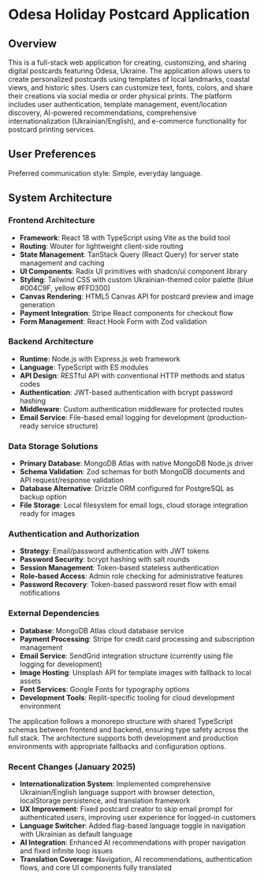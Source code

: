 # Odesa Holiday Postcard Application

## Overview

This is a full-stack web application for creating, customizing, and sharing digital postcards featuring Odesa, Ukraine. The application allows users to create personalized postcards using templates of local landmarks, coastal views, and historic sites. Users can customize text, fonts, colors, and share their creations via social media or order physical prints. The platform includes user authentication, template management, event/location discovery, AI-powered recommendations, comprehensive internationalization (Ukrainian/English), and e-commerce functionality for postcard printing services.

## User Preferences

Preferred communication style: Simple, everyday language.

## System Architecture

### Frontend Architecture
- **Framework**: React 18 with TypeScript using Vite as the build tool
- **Routing**: Wouter for lightweight client-side routing
- **State Management**: TanStack Query (React Query) for server state management and caching
- **UI Components**: Radix UI primitives with shadcn/ui component library
- **Styling**: Tailwind CSS with custom Ukrainian-themed color palette (blue #004C9F, yellow #FFD300)
- **Canvas Rendering**: HTML5 Canvas API for postcard preview and image generation
- **Payment Integration**: Stripe React components for checkout flow
- **Form Management**: React Hook Form with Zod validation

### Backend Architecture
- **Runtime**: Node.js with Express.js web framework
- **Language**: TypeScript with ES modules
- **API Design**: RESTful API with conventional HTTP methods and status codes
- **Authentication**: JWT-based authentication with bcrypt password hashing
- **Middleware**: Custom authentication middleware for protected routes
- **Email Service**: File-based email logging for development (production-ready service structure)

### Data Storage Solutions
- **Primary Database**: MongoDB Atlas with native MongoDB Node.js driver
- **Schema Validation**: Zod schemas for both MongoDB documents and API request/response validation
- **Database Alternative**: Drizzle ORM configured for PostgreSQL as backup option
- **File Storage**: Local filesystem for email logs, cloud storage integration ready for images

### Authentication and Authorization
- **Strategy**: Email/password authentication with JWT tokens
- **Password Security**: bcrypt hashing with salt rounds
- **Session Management**: Token-based stateless authentication
- **Role-based Access**: Admin role checking for administrative features
- **Password Recovery**: Token-based password reset flow with email notifications

### External Dependencies
- **Database**: MongoDB Atlas cloud database service
- **Payment Processing**: Stripe for credit card processing and subscription management
- **Email Service**: SendGrid integration structure (currently using file logging for development)
- **Image Hosting**: Unsplash API for template images with fallback to local assets
- **Font Services**: Google Fonts for typography options
- **Development Tools**: Replit-specific tooling for cloud development environment

The application follows a monorepo structure with shared TypeScript schemas between frontend and backend, ensuring type safety across the full stack. The architecture supports both development and production environments with appropriate fallbacks and configuration options.

### Recent Changes (January 2025)
- **Internationalization System**: Implemented comprehensive Ukrainian/English language support with browser detection, localStorage persistence, and translation framework
- **UX Improvement**: Fixed postcard creator to skip email prompt for authenticated users, improving user experience for logged-in customers
- **Language Switcher**: Added flag-based language toggle in navigation with Ukrainian as default language
- **AI Integration**: Enhanced AI recommendations with proper navigation and fixed infinite loop issues
- **Translation Coverage**: Navigation, AI recommendations, authentication flows, and core UI components fully translated